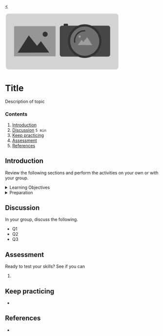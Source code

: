 
[<](README.md)

<img width="375" src="assets/img/banner-images.png">

# Title

Description of topic

### Contents

1. [Introduction](#introduction)
1. [Discussion](#discussion) `5 min`
1. [Keep practicing](#keep-practicing)
1. [Assessment](#assessment)
1. [References](#references)

## Introduction

Review the following sections and perform the activities on your own or with your group.

<details>
<summary>Learning Objectives</summary>

Students who complete the following will be able to:

- Describe ...
- List ...
- Explain ...
- Demonstrate ...

</details>

<details>
<summary>Preparation</summary>

Complete the following to prepare for this module

- [Command Line Crash Course](topics-command-line-crash-course.md)

</details>







## Discussion

In your group, discuss the following.

- Q1
- Q2
- Q3

## Assessment

Ready to test your skills? See if you can

1.

## Keep practicing

-

## References

-
